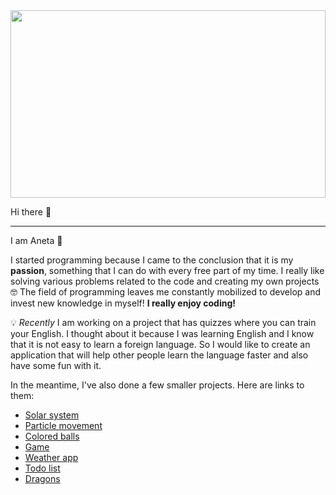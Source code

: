 <img src="https://user-images.githubusercontent.com/58802893/229369851-febece0b-35fa-4ca7-b1e8-216fe5edd296.jpg" width="100%" height="300" />
 
Hi there 👋
___

I am Aneta 🦋 

I started programming because I came to the conclusion that it is my **passion**, something that I can do with every free part of my time. I really like solving various problems related to the code and creating my own projects 🤓 The field of programming leaves me constantly mobilized to develop and invest new knowledge in myself! **I really enjoy coding!** 

💡 *Recently* I am working on a project that has quizzes where you can train your English. I thought about it because I was learning English and I know that it is not easy to learn a foreign language. So I would like to create an application that will help other people learn the language faster and also have some fun with it.

In the meantime, I've also done a few smaller projects. Here are links to them:

* [Solar system](https://codesandbox.io/s/solar-system-forked-dd77v7)
* [Particle movement](https://codesandbox.io/s/particle-movement-forked-50qeo6?file=/index.html:82-99)
* [Colored balls](https://codesandbox.io/s/colored-balls-forked-lcl1ve?file=/index.html)
* [Game](https://codesandbox.io/s/game-forked-qq7z7g?file=/index.html)
* [Weather app](https://codesandbox.io/s/weather-app-p4ncf2?file=/src/setupTests.js)
* [Todo list](https://codesandbox.io/s/todo-list-forked-t9nvhs)
* [Dragons](http://localhost:3002/)

<!--
**butterfly-123/butterfly-123** is a ✨ _special_ ✨ repository because its `README.md` (this file) appears on your GitHub profile.

Here are some ideas to get you started:

- 🔭 I’m currently working on ...
- 🌱 I’m currently learning ...
- 👯 I’m looking to collaborate on ...
- 🤔 I’m looking for help with ...
- 💬 Ask me about ...
- 📫 How to reach me: ...
- 😄 Pronouns: ...
- ⚡ Fun fact: ...
-->
